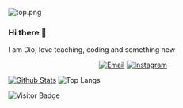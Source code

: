 ![top.png](https://i.loli.net/2020/08/18/C78XfFH9qZs4aUL.png)

### Hi there 👋

I am Dio, love teaching, coding and something new

<p align="center">
  <a href="mailto:raflidiomuhammadvalent@gmail.com" target="_blank"><img src="https://img.shields.io/badge/-Gmail-c14438?style=flat-square&logo=Gmail&logoColor=white" alt="Email"></a>
  <a href="https://instagram.com/raflidio_" target="_blank"><img src="https://img.shields.io/badge/-Instagram-e4405f?style=flat-square&logo=instagram&logoColor=white" alt="Instagram"></a>
</p>



[![Github Stats](https://github-readme-stats.vercel.app/api?username=rafli-dio&theme=light&show_icons=true)](https://github.com/rafli-dio)
![Top Langs](https://github-readme-stats.vercel.app/api/top-langs/?username=rafli-dio&hide=TeX&layout=compact&theme=light)

![Visitor Badge](https://visitor-badge.laobi.icu/badge?page_id=rafli-dio.rafli-dio)



